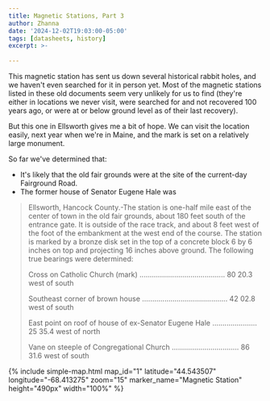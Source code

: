 ```yaml
---
title: Magnetic Stations, Part 3
author: Zhanna
date: '2024-12-02T19:03:00-05:00'
tags: [datasheets, history]
excerpt: >-
  
---
```


This magnetic station has sent us down several historical rabbit holes, and we haven't even searched for it in person yet. Most of the magnetic stations listed in these old documents seem very unlikely for us to find (they're either in locations we never visit, were searched for and not recovered 100 years ago, or were at or below ground level as of their last recovery). 

But this one in Ellsworth gives me a bit of hope. We can visit the location easily, next year when we're in Maine, and the mark is set on a relatively large monument. 

So far we've determined that:
- It's likely that the old fair grounds were at the site of the current-day Fairground Road.
- The former house of Senator Eugene Hale was 

> Ellsworth, Hancock County.-The station is one-half mile east of the center of town in the old fair grounds, about 
180 feet south of the entrance gate. It is outside of the race track, and about 8 feet west of the foot of the embankment 
at the west end of the course. The station is marked by a bronze disk set in the top of a concrete block 6 by 6 inches 
on top and projecting 16 inches above ground. The following true bearings were determined: 
>
> Cross on Catholic Church (mark) .......................................... 80 20.3 west of south 
>
> Southeast corner of brown house .......................................... 42 02.8 west of south
> 
> East point on roof of house of ex-Senator Eugene Hale ...................... 25 35.4 west of north 
>
> Vane on steeple of Congregational Church ................................. 86 31.6 west of south 



{% include simple-map.html map_id="1" latitude="44.543507" longitude="-68.413275" zoom="15" marker_name="Magnetic Station" height="490px" width="100%" %}


